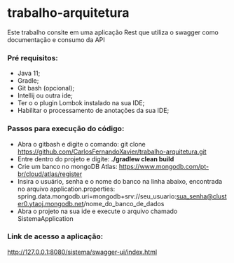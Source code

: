 # trabalho-arquitetura
Este trabalho consite em uma aplicação Rest que utiliza o swagger como documentação e consumo da API

### Pré requisitos:
- Java 11;
- Gradle;
- Git bash (opcional);
- Intellij ou outra ide;
- Ter o o plugin Lombok instalado na sua IDE;
- Habilitar o processamento de anotações da sua IDE;

### Passos para execução do código:
- Abra o gitbash e digite o comando: git clone https://github.com/CarlosFernandoXavier/trabalho-arquitetura.git
- Entre dentro do projeto e digite: **./gradlew clean build**
- Crie um banco no mongoDB Atlas: https://www.mongodb.com/pt-br/cloud/atlas/register
- Insira o usuário, senha e o nome do banco na linha abaixo, encontrada no arquivo application.properties: spring.data.mongodb.uri=mongodb+srv://seu_usuario:sua_senha@cluster0.ytaoj.mongodb.net/nome_do_banco_de_dados 
- Abra o projeto na sua ide e execute o arquivo chamado SistemaApplication

### Link de acesso a aplicação:
http://127.0.0.1:8080/sistema/swagger-ui/index.html

